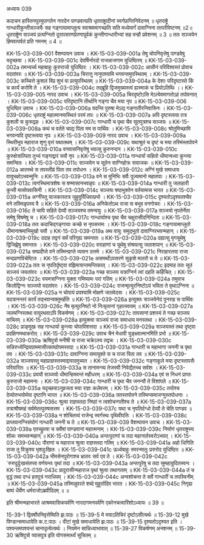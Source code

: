 अध्यायः 039

कदाचन हास्तिनपुरमुपागतेन नारदेन पाण्डवान्प्रति धृतराष्ट्रादीनां स्वर्गप्राप्तिनिवेदनम् ॥ धृतराष्ट्रे गान्धारीकुन्तीसञ्जयैः सह गङ्गायामाप्लुत्य स्वाश्रममागच्छति सति मध्येमार्गं दावाग्निना तत्परीवेष्टनम् ॥2॥ धृतराष्ट्रेण सञ्जयं प्रत्यग्नितो दूरापसरणप्रेरणापूर्वकं कुन्तीगान्धारीभ्यां सह वन्हौ प्रवेशनम् ॥ 3 ॥ ततः सञ्जयेन हिमवत्पर्वतं प्रति गमनम् ॥ 4 ॥

KK-15-03-039-001	वैशम्पायन उवाच ।
KK-15-03-039-001a	तेषु चोपनिवृत्तेषु पाण्डवेषु यदृच्छया ।
KK-15-03-039-001c	देवर्षिर्नारदो राजन्नाजगाम युधिष्ठिरम् ॥
KK-15-03-039-002a	तमभ्यर्च्य महाबाहुः कुरुराजो युधिष्ठिरः ।
KK-15-03-039-002c	आसीनं परिविश्वस्तं प्रोवाच वदतांवरः ॥
KK-15-03-039-003a	चिरात्तु नानुपश्यामि भगवन्तमुपस्थितम् ।
KK-15-03-039-003c	कच्चित्ते कुशलं विप्र शुभं वा प्रत्युपस्थितम् ॥
KK-15-03-039-004a	के देशाः परिदृष्टास्ते किं च कार्यं करोमि ते ।
KK-15-03-039-004c	तद्ब्रूहि द्विजमुख्यस्त्वं ह्यस्माकं च प्रियोऽतिथिः ।।
KK-15-03-039-005 	नारद उवाच ।
KK-15-03-039-005a	चिरदृष्टोऽसि मेऽत्येवमागतोऽहं तपोवनात् ।
KK-15-03-039-005c	परिदृष्टानि तीर्थानि गङ्गा चैव मया नृप ॥
KK-15-03-039-006	युधिष्ठिर उवाच ।
KK-15-03-039-006a	वदन्ति पुरुषा मेऽद्य गङ्गातीरनिवासिनः ।
KK-15-03-039-006c	धृतराष्ट्रं महात्मानमास्थितं परमं तपः ॥
KK-15-03-039-007a	अपि दृष्टस्त्वया तत्र कुशली स कुरूद्वहः ।
KK-15-03-039-007c	गान्धारी च पृथा चैव सूतपुत्रश्च सञ्जयः ॥
KK-15-03-039-008a	कथं च वर्तते चाद्य पिता मम स पार्थिवः ।
KK-15-03-039-008c	श्रोतुमिच्छामि भगवन्यदि दृष्टस्त्वया नृपः ॥
KK-15-03-039-009	नारद उवाच ।
KK-15-03-039-009a	स्थिरीभूय महाराज शृणु वृत्तं यथातथम् ।
KK-15-03-039-009c	यथाश्रुतं च दृष्टं च मया तस्मिंस्तपोवने ॥
KK-15-03-039-010a	वनवासनिवृत्तेषु भवत्सु कुरुनन्दन ।
KK-15-03-039-010c	कुरुक्षेत्रात्पिता तुभ्यं गङ्गाद्वारं ययौ नृप ॥
KK-15-03-039-011a	गान्धार्या सहितो धीमान्वध्वा कुन्त्या समन्वितः ।
KK-15-03-039-011c	सञ्जयेन च सूतेन साग्निहोत्रः सयाजकः ॥
KK-15-03-039-012a	आतस्थे स तपस्तीव्रं पिता तव तपोधनः ।
KK-15-03-039-012c	अग्निं मुखे समाधाय वायुभक्षोऽभवन्मुनिः ॥
KK-15-03-039-013a	वने स मुनिभिः सर्वैः पूज्यमानो महातपाः ।
KK-15-03-039-013c	त्वगस्थिमात्रशेषः स षण्मासानभवन्नृपः ॥
KK-15-03-039-014a	गान्धारी तु जलाहारी कुन्ती मासोपवासिनी ।
KK-15-03-039-014c	सञ्जयः षष्ठभुक्तेन वर्तयामास भारत ॥
KK-15-03-039-015a	अग्नींस्तु याजकास्तत्र जुहुवुर्विधिवत्प्रभो ।
KK-15-03-039-015c	दृश्यतोऽदृश्यतश्चैव वने तस्मिन्नृपस्य वै ॥
KK-15-03-039-016a	अनिकेतोऽथ राजा स बभूव वनगोचरः ।
KK-15-03-039-016c	ते चापि सहिते देव्यौ सञ्जयश्च तमन्वयुः ॥
KK-15-03-039-017a	सञ्जयो नृपतेर्नेता समेषु विषमेषु च ।
KK-15-03-039-017c	गान्धार्याश्च पृथा चैव चक्षुरासीदनिन्दिता ॥
KK-15-03-039-018a	ततः कदाचिद्गङ्गायाः कच्छे स नृपसत्तमः ।
KK-15-03-039-018c	गङ्गायामाप्लुतो धीमानाश्रमाभिमुखो ययौ ॥
KK-15-03-039-019a	अथ वायुः समुद्भूतो दावाग्निरभवन्महान् ।
KK-15-03-039-019c	ददाह तद्वनं सर्वं परिगृह्य समन्ततः ॥
KK-15-03-039-020a	दह्यत्सु मृगयूथेषु द्विजिह्वेषु समन्ततः ।
KK-15-03-039-020c	वराहाणां च यूथेषु संश्रयत्सु जलाशयान् ॥
KK-15-03-039-021a	सम्प्रदीप्ते वने तस्मिन्प्राप्ते व्यसन उत्तमे ।
KK-15-03-039-021c	निराहारतया राजा मन्दप्राणविचेष्टितः ।
KK-15-03-039-021e	असमर्थोऽपसरणे सुकृशे मातरौ च ते ॥
KK-15-03-039-022a	ततः स नृपतिर्दृष्ट्वा वह्निमायान्तमन्तिकात् ।
KK-15-03-039-022c	इदमाह ततः सूतं सञ्जयं जयतांवरः ॥
KK-15-03-039-023a	गच्छ सञ्जय यत्राग्निर्न त्वां दहति कर्हिचित् ।
KK-15-03-039-023c	वयमत्राग्निना युक्ता गमिष्यामः परां गतिम् ॥
KK-15-03-039-024a	तमुवाच किलोद्विग्नः सञ्जयो वदतांवरः ।
KK-15-03-039-024c	राजन्मृत्युरनिष्टोऽयं भविता ते वृथाऽग्निना ॥
KK-15-03-039-025a	न चोपायं प्रपश्यामि मोक्षणे जातवेदसः ।
KK-15-03-039-025c	यदत्रानन्तरं कार्यं तद्भवान्वक्तुमर्हति ॥
KK-15-03-039-026a	इत्युक्तः सञ्जयेनेदं पुनराह स पार्थिवः ।
KK-15-03-039-026c	नैष मृत्युरनिष्टो नो निःसृतानां गृहात्स्वयम् ॥
KK-15-03-039-027a	जलमग्निस्तथा वायुरथवाऽपि विकर्षणम् ।
KK-15-03-039-027c	तापसानां प्रशस्यं ते गच्छ सञ्जय माचिरम् ॥
KK-15-03-039-028a	इत्युक्त्वा सञ्जयं राजा समाधाय मनस्तथा ।
KK-15-03-039-028c	प्राङ्मुखः सह गान्धार्या कुन्त्या चोपाविशत्तदा ॥
KK-15-03-039-029a	सञ्जयस्तं तथा दृष्ट्वा प्रदक्षिणमथाकरोत् ।
KK-15-03-039-029c	उवाच चैनं मेधावी युङ्क्ष्वात्मानमिति प्रभो ॥
KK-15-03-039-030a	ऋषिपुत्रो मनीषी स राजा चक्रेऽस्य तद्वचः ।
KK-15-03-039-030c	सन्निरुध्येन्द्रियग्राममासीत्काष्ठोपमस्तदा ॥
KK-15-03-039-031a	गान्धारी च महाभागा जननी च पृथा तव ।
KK-15-03-039-031c	दावाग्निना समायुक्ते स च राजा पिता तव ॥
KK-15-03-039-032a	सञ्जयस्तु महाप्राज्ञस्तस्माद्दावादमुच्यत ।
KK-15-03-039-032c	गङ्गाकूले मया दृष्टस्तापसैः परिवारितः ॥
KK-15-03-039-033a	स तानामन्त्र्य तेजस्वी निवेद्यैतच्च सर्वशः ।
KK-15-03-039-033c	प्रययौ सञ्जयो धीमान्हिमवन्तं महीधरम् ॥
KK-15-03-039-034a	एवं स निधनं प्राप्तः कुरुराजो महामनाः ।
KK-15-03-039-034c	गान्धारी च पृथा चैव जनन्यौ ते विशांपते ॥
KK-15-03-039-035a	यदृच्छयाऽनुव्रजता मया राज्ञः कलेवरम् ।
KK-15-03-039-035c	तयोश्च देव्योरुभयोर्मया दृष्टानि भारत ॥
KK-15-03-039-036a	ततस्तपोवने तस्मिन्समाजग्मुस्तपोधनाः ।
KK-15-03-039-036c	श्रुत्वा राज्ञस्तदा निष्ठां न त्वशोचन्गतीश्च ते ॥
KK-15-03-039-037a	तत्राश्रौषमहं सर्वमेतत्पुरुषसत्तम ।
KK-15-03-039-037c	यथा च नृपतिर्दग्धो देव्यौ ते चेति पाण्डव ॥
KK-15-03-039-038a	न शोचितव्यं राजेन्द्र स्वर्गस्थः पृथिवीपतिः ।
KK-15-03-039-038c	प्राप्तवानग्निसंयोगं गान्धारी जननी च ते ॥
KK-15-03-039-039	वैशम्पायन उवाच ।
KK-15-03-039-039a	एतच्छ्रुत्वा च सर्वेषां पाण्डवानां महात्मनाम् ।
KK-15-03-039-039c	निर्याणं धृतराष्ट्रस्य शोकः समभवन्महान् ॥
KK-15-03-039-040a	अन्तःपुराणां च तदा महानार्तस्वरोऽभवत् ।
KK-15-03-039-040c	पौराणां च महाराज श्रुत्वा राज्ञस्तदा गतिम् ॥
KK-15-03-039-041a	अहो धिगिति राजा तु विक्रुश्य भृशदुःखितः ।
KK-15-03-039-041c	ऊर्ध्वबाहुः स्मरन्मातुः प्ररुरोद युधिष्ठिरः ॥
KK-15-03-039-042a	भीमसेनपुरोगाश्च भ्रातरः सर्व एव ते ।
KK-15-03-039-042c	`रुरुदुर्दुःखसंतप्ता वर्णयन्तः पृथां तदा ॥
KK-15-03-039-043a	अन्तःपुरेषु च तदा सुमहान्रुदितस्वनः ।
KK-15-03-039-043c	प्रादुरासीन्महाराज पृथां श्रुत्वा तथागताम् ॥
KK-15-03-039-044a	तं च वृद्धं तथा दग्धं हतपुत्रं नराधिपम् ।
KK-15-03-039-044c	अन्वशोचन्त ते सर्वे गान्धारीं च तपस्विनीम् ॥
KK-15-03-039-045a	तस्मिन्नुपरते शब्दे मुहूर्तादिव भारत ।
KK-15-03-039-045c	निगृह्य बाष्पं धैर्येण धर्मराजोऽब्रवीदिदम् ॥ ॥

इति श्रीमन्महाभारते आश्रमवासिकपर्वणि नारदागमनपर्वणि एकोनचत्वारिंशोऽध्यायः ॥ 39 ॥

15-39-1 द्विवर्षोपनिवृत्तेष्विति झ.पाठः ॥ 15-39-5 मे मयाऽतिचिरं दृष्टोऽसीत्यर्थः ॥ 15-39-12 मुखे पिण्डान्समाधायेति क.ट.पाठः । वीटां मुखे समाधायेति झ.पाठः ॥ 15-39-15 दृश्यतोऽदृश्यत इति । पश्यन्तमपश्यन्तं चानादृत्येत्यर्थः । नियमेन सान्निध्याभावात् ॥ 15-39-27 विकर्षणम् अनशनम् ॥ 15-39-30 ऋषिपुत्रो व्यासपुत्र इति योगसमार्थ्यं सूचितम् ॥
